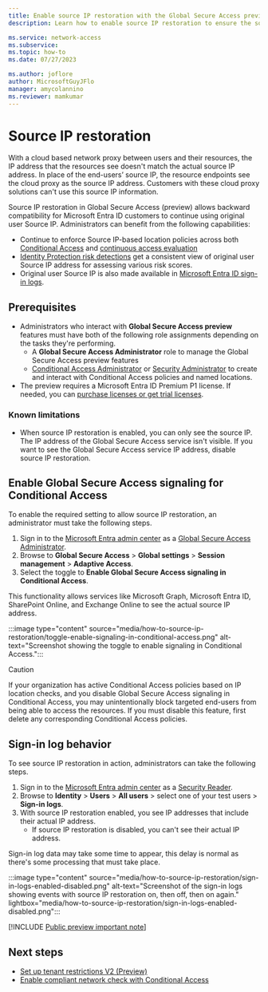 ```yaml
---
title: Enable source IP restoration with the Global Secure Access preview
description: Learn how to enable source IP restoration to ensure the source IP matches in downstream resources.

ms.service: network-access
ms.subservice: 
ms.topic: how-to
ms.date: 07/27/2023

ms.author: joflore
author: MicrosoftGuyJFlo
manager: amycolannino
ms.reviewer: mamkumar
---
```

# Source IP restoration

With a cloud based network proxy between users and their resources, the IP address that the resources see doesn't match the actual source IP address. In place of the end-users’ source IP, the resource endpoints see the cloud proxy as the source IP address. Customers with these cloud proxy solutions can't use this source IP information. 

Source IP restoration in Global Secure Access (preview) allows backward compatibility for Microsoft Entra ID customers to continue using original user Source IP. Administrators can benefit from the following capabilities:

- Continue to enforce Source IP-based location policies across both [Conditional Access](/azure/active-directory/conditional-access/overview) and [continuous access evaluation](/azure/active-directory/conditional-access/concept-continuous-access-evaluation)
- [Identity Protection risk detections](/azure/active-directory/identity-protection/concept-identity-protection-risks) get a consistent view of original user Source IP address for assessing various risk scores.
- Original user Source IP is also made available in [Microsoft Entra ID sign-in logs](/azure/active-directory/reports-monitoring/concept-all-sign-ins).

## Prerequisites

* Administrators who interact with **Global Secure Access preview** features must have both of the following role assignments depending on the tasks they're performing.
   * A **Global Secure Access Administrator** role to manage the Global Secure Access preview features
   * [Conditional Access Administrator](/azure/active-directory/roles/permissions-reference#conditional-access-administrator) or [Security Administrator](/azure/active-directory/roles/permissions-reference#security-administrator) to create and interact with Conditional Access policies and named locations.
* The preview requires a Microsoft Entra ID Premium P1 license. If needed, you can [purchase licenses or get trial licenses](https://aka.ms/azureadlicense).
 
### Known limitations

- When source IP restoration is enabled, you can only see the source IP. The IP address of the Global Secure Access service isn't visible. If you want to see the Global Secure Access service IP address, disable source IP restoration.
## Enable Global Secure Access signaling for Conditional Access

To enable the required setting to allow source IP restoration, an administrator must take the following steps.

1. Sign in to the [Microsoft Entra admin center](https://entra.microsoft.com) as a [Global Secure Access Administrator](../roles/permissions-reference.md#global-secure-access-administrator).
1. Browse to **Global Secure Access** > **Global settings** > **Session management** > **Adaptive Access**.
1. Select the toggle to **Enable Global Secure Access signaling in Conditional Access**.

This functionality allows services like Microsoft Graph, Microsoft Entra ID, SharePoint Online, and Exchange Online to see the actual source IP address.

:::image type="content" source="media/how-to-source-ip-restoration/toggle-enable-signaling-in-conditional-access.png" alt-text="Screenshot showing the toggle to enable signaling in Conditional Access.":::

> [!CAUTION]
> If your organization has active Conditional Access policies based on IP location checks, and you disable Global Secure Access signaling in Conditional Access, you may unintentionally block targeted end-users from being able to access the resources. If you must disable this feature, first delete any corresponding Conditional Access policies. 

## Sign-in log behavior

To see source IP restoration in action, administrators can take the following steps.

1. Sign in to the [Microsoft Entra admin center](https://entra.microsoft.com) as a [Security Reader](/azure/active-directory/roles/permissions-reference#security-reader).
1. Browse to **Identity** > **Users** > **All users** > select one of your test users > **Sign-in logs**.
1. With source IP restoration enabled, you see IP addresses that include their actual IP address. 
   - If source IP restoration is disabled, you can't see their actual IP address.

Sign-in log data may take some time to appear, this delay is normal as there's some processing that must take place.

:::image type="content" source="media/how-to-source-ip-restoration/sign-in-logs-enabled-disabled.png" alt-text="Screenshot of the sign-in logs showing events with source IP restoration on, then off, then on again." lightbox="media/how-to-source-ip-restoration/sign-in-logs-enabled-disabled.png":::

[!INCLUDE [Public preview important note](./includes/public-preview-important-note.md)]

## Next steps

- [Set up tenant restrictions V2 (Preview)](/azure/active-directory/external-identities/tenant-restrictions-v2)
- [Enable compliant network check with Conditional Access](how-to-compliant-network.md)
